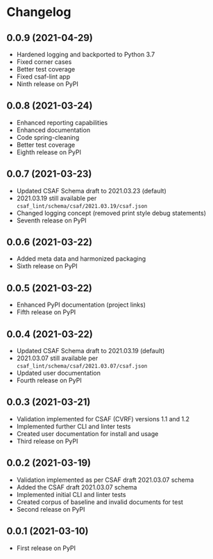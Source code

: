 # Changelog

## 0.0.9 (2021-04-29)

* Hardened logging and backported to Python 3.7
* Fixed corner cases
* Better test coverage
* Fixed csaf-lint app
* Ninth release on PyPI

## 0.0.8 (2021-03-24)

* Enhanced reporting capabilities
* Enhanced documentation
* Code spring-cleaning
* Better test coverage
* Eighth release on PyPI

## 0.0.7 (2021-03-23)

* Updated CSAF Schema draft to 2021.03.23 (default)
* 2021.03.19 still available per `csaf_lint/schema/csaf/2021.03.19/csaf.json`
* Changed logging concept (removed print style debug statements)
* Seventh release on PyPI

## 0.0.6 (2021-03-22)

* Added meta data and harmonized packaging
* Sixth release on PyPI

## 0.0.5 (2021-03-22)

* Enhanced PyPI documentation (project links)
* Fifth release on PyPI

##  0.0.4 (2021-03-22)

* Updated CSAF Schema draft to 2021.03.19 (default)
* 2021.03.07 still available per `csaf_lint/schema/csaf/2021.03.07/csaf.json`
* Updated user documentation
* Fourth release on PyPI

## 0.0.3 (2021-03-21)

* Validation implemented for CSAF (CVRF) versions 1.1 and 1.2
* Implemented further CLI and linter tests
* Created user documentation for install and usage
* Third release on PyPI

## 0.0.2 (2021-03-19)

* Validation implemented as per CSAF draft 2021.03.07 schema
* Added the CSAF draft 2021.03.07 schema
* Implemented initial CLI and linter tests
* Created corpus of baseline and invalid documents for test
* Second release on PyPI

## 0.0.1 (2021-03-10)

* First release on PyPI
